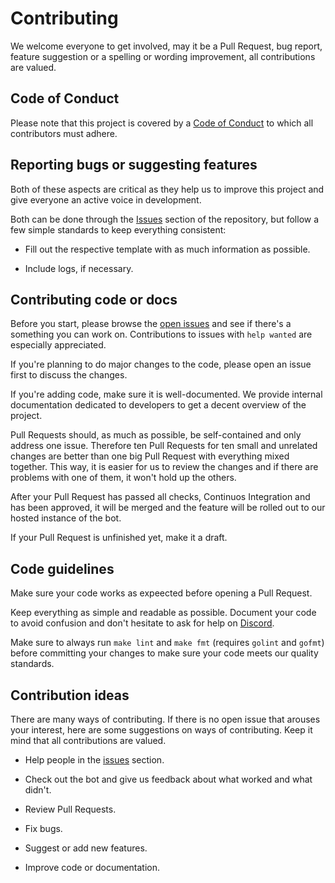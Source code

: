 # Contributing

We welcome everyone to get involved, may it be a Pull Request, bug
report, feature suggestion or a spelling or wording improvement,
all contributions are valued.

## Code of Conduct

Please note that this project is covered by a [Code of Conduct][coc] to
which all contributors must adhere.

## Reporting bugs or suggesting features

Both of these aspects are critical as they help us to improve this project
and give everyone an active voice in development.

Both can be done through the [Issues][github issues] section of the repository,
but follow a few simple standards to keep everything consistent:

- Fill out the respective template with as much information as possible.

- Include logs, if necessary.

## Contributing code or docs

Before you start, please browse the [open issues][github issues] and see if
there's a something you can work on. Contributions to issues with `help wanted`
are especially appreciated.

If you're planning to do major changes to the code, please open an issue first
to discuss the changes.

If you're adding code, make sure it is well-documented. We provide internal
documentation dedicated to developers to get a decent overview of the project.

Pull Requests should, as much as possible, be self-contained and only address
one issue. Therefore ten Pull Requests for ten small and unrelated changes are
better than one big Pull Request with everything mixed together. This way, it
is easier for us to review the changes and if there are problems with one of
them, it won't hold up the others.

After your Pull Request has passed all checks, Continuos Integration and has
been approved, it will be merged and the feature will be rolled out to our
hosted instance of the bot.

If your Pull Request is unfinished yet, make it a draft.

## Code guidelines

Make sure your code works as expeected before opening a Pull Request.

Keep everything as simple and readable as possible. Document your code to avoid
confusion and don't hesitate to ask for help on [Discord][discord].

Make sure to always run `make lint` and `make fmt` (requires `golint` and `gofmt`)
before committing your changes to make sure your code meets our quality standards.

## Contribution ideas

There are many ways of contributing. If there is no open issue that arouses your
interest, here are some suggestions on ways of contributing. Keep it mind that
all contributions are valued.

- Help people in the [issues][github issues] section.

- Check out the bot and give us feedback about what worked and what didn't.

- Review Pull Requests.

- Fix bugs.

- Suggest or add new features.

- Improve code or documentation.

[coc]: ./CODE_OF_CONDUCT.md
[discord]: https://discord.gg/frTCY8J
[github issues]: https://github.com/dev-schueppchen/bot/issues
